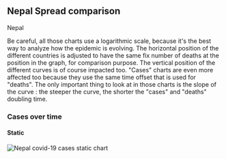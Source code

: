 ## Nepal Spread comparison 

Nepal



Be careful, all those charts use a logarithmic scale, because it's the best way to analyze how the epidemic is evolving. 
The horizontal position of the different countries is adjusted to have the same fix number of deaths at the position in the graph, for comparison purpose.
The vertical position of the different curves is of course impacted too.
"Cases" charts are even more affected too because they use the same time offset that is used for "deaths".
The only important thing to look at in those charts is the slope of the curve : the steeper the curve, the shorter the "cases" and "deaths" doubling time.


 
### Cases over time
 
#### Static
![Nepal covid-19 cases static chart](https://raw.githubusercontent.com/madlag/coronavirus_study/master/notebooks/graphs/2020-03-20/countries/Nepal/2020-03-20_Nepal_deaths.png "Nepal covid-19 cases static chart")   


